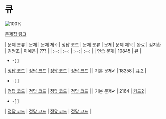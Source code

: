 
# 큐

![100%](https://progress-bar.dev/3/?scale=3&title=progress&width=500&color=babaca&suffix=/3)

[문제집 링크](https://www.acmicpc.net/workbook/view/7310)

| 문제 분류 | 문제 | 문제 제목 | 정답 코드 | 문제 분류 | 문제 | 문제 제목 | 완료 | 김지환 | 김범조 | 이예은 | ??? |
| :--: | :--: | :--: | :--: |
| 연습 문제 | 10845 | [큐](https://www.acmicpc.net/problem/10845) | <ul><li> -[ ] </li></ul> | [정답 코드](../0x03/solutions/10808.cpp) | [정답 코드](../0x03/solutions/10808.cpp) | [정답 코드](../0x03/solutions/10808.cpp) | [정답 코드](../0x03/solutions/10808.cpp) |
| 기본 문제✔ | 18258 | [큐 2](https://www.acmicpc.net/problem/18258) | <ul><li> -[ ] </li></ul> | [정답 코드](../0x03/solutions/10808.cpp) | [정답 코드](../0x03/solutions/10808.cpp) | [정답 코드](../0x03/solutions/10808.cpp) | [정답 코드](../0x03/solutions/10808.cpp) |
| 기본 문제✔ | 2164 | [카드2](https://www.acmicpc.net/problem/2164) | <ul><li> -[ ] </li></ul> | [정답 코드](../0x03/solutions/10808.cpp) | [정답 코드](../0x03/solutions/10808.cpp) | [정답 코드](../0x03/solutions/10808.cpp) | [정답 코드](../0x03/solutions/10808.cpp) |
